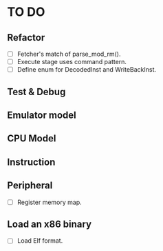 # TO DO

## Refactor

- [ ] Fetcher's match of parse_mod_rm().
- [ ] Execute stage uses command pattern.
- [ ] Define enum for DecodedInst and WriteBackInst.

## Test & Debug

## Emulator model

## CPU Model

## Instruction

## Peripheral

- [ ] Register memory map.

## Load an x86 binary

- [ ] Load Elf format.
